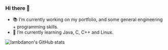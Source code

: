 ### Hi there 👋

- 📚 I’m currently working on my portfolio, and some general engineering + programming skills.
- 🌱 I’m currently learning Java, C, C++ and Linux.

![lambdanon's GitHub stats](https://github-readme-stats.vercel.app/api?username=lambdanon&show_icons=true&theme=tokyonight&count_private=true)

